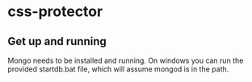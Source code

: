 css-protector
=============

Get up and running
------------------

Mongo needs to be installed and running.  On windows you can run the provided startdb.bat
file, which will assume mongod is in the path.
